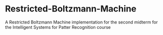 # Restricted-Boltzmann-Machine
A Restricted Boltzmann Machine implementation for the second midterm for the Intelligent Systems for Patter Recognition course
